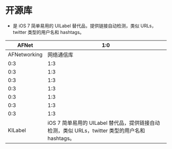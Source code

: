 # 开源库

-  是 iOS 7 简单易用的 UILabel 替代品，提供链接自动检测，类似 URLs，twitter 类型的用户名和 hashtags。


| AFNet | 1:0 |
| -- | -- |
|  AFNetworking | 网络通信库 |
| 0:3 | 1:3 |
| 0:3 | 1:3 |
| 0:3 | 1:3 |
| 0:3 | 1:3 |
| 0:3 | 1:3 |
| 0:3 | 1:3 |
| 0:3 | 1:3 |
| KILabel | iOS 7 简单易用的 UILabel 替代品，提供链接自动检测，类似 URLs，twitter 类型的用户名和 hashtags。 |

